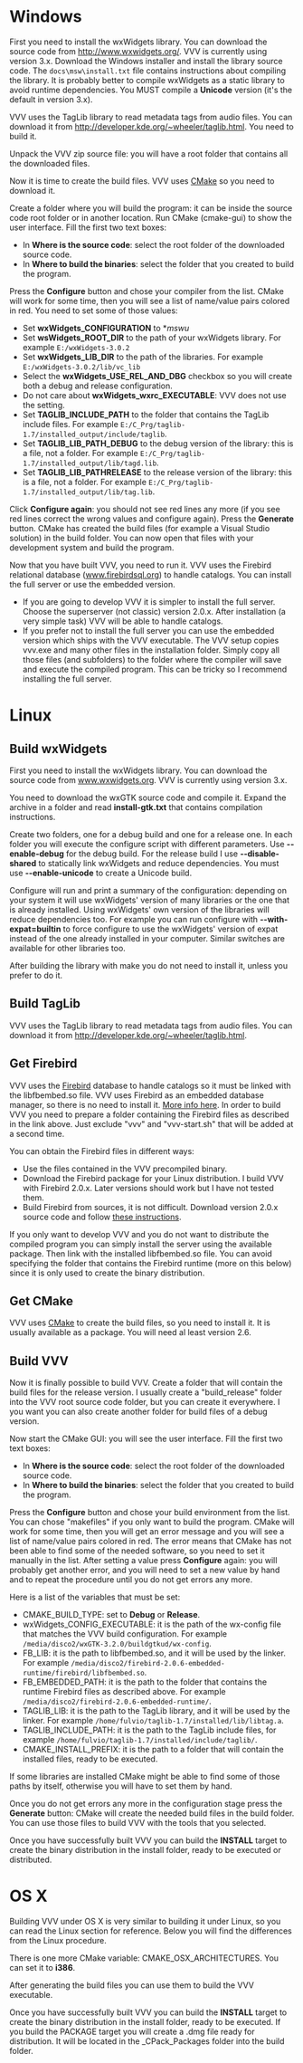 # Windows

First you need to install the wxWidgets library. You can download the source code from http://www.wxwidgets.org/. VVV is currently using version 3.x.
Download the Windows installer and install the library source code. The `docs\msw\install.txt` file contains instructions about compiling the library. It is probably better to compile wxWidgets as a static library to avoid runtime dependencies. You MUST compile a **Unicode** version (it's the default in version 3.x).

VVV uses the TagLib library to read metadata tags from audio files. You can download it from http://developer.kde.org/~wheeler/taglib.html. You need to build it.

Unpack the VVV zip source file: you will have a root folder that contains all the downloaded files.

Now it is time to create the build files. VVV uses [CMake](http://www.cmake.org/) so you need to download it.

Create a folder where you will build the program: it can be inside the source code root folder or in another location.
Run CMake (cmake-gui) to show the user interface. Fill the first two text boxes:

- In **Where is the source code**: select the root folder of the downloaded source code.
- In **Where to build the binaries**: select the folder that you created to build the program.

Press the **Configure** button and chose your compiler from the list. CMake will work for some time, then you will see a list of name/value pairs colored in red. You need to set some of those values:

- Set **wxWidgets_CONFIGURATION** to **mswu*
- Set **wsWidgets_ROOT_DIR** to the path of your wxWidgets library. For example `E:/wxWidgets-3.0.2`
- Set **wxWidgets_LIB_DIR** to the path of the libraries. For example `E:/wxWidgets-3.0.2/lib/vc_lib`
- Select the **wxWidgets_USE_REL_AND_DBG** checkbox so you will create both a debug and release configuration.
- Do not care about **wxWidgets_wxrc_EXECUTABLE**: VVV does not use the setting.
- Set **TAGLIB_INCLUDE_PATH** to the folder that contains the TagLib include files. For example `E:/C_Prg/taglib-1.7/installed_output/include/taglib`.
- Set **TAGLIB_LIB_PATH_DEBUG** to the debug version of the library: this is a file, not a folder. For example `E:/C_Prg/taglib-1.7/installed_output/lib/tagd.lib`.
- Set **TAGLIB_LIB_PATHRELEASE** to the release version of the library: this is a file, not a folder. For example `E:/C_Prg/taglib-1.7/installed_output/lib/tag.lib`.

Click **Configure again**: you should not see red lines any more (if you see red lines correct the wrong values and configure again).
Press the **Generate** button.
CMake has created the build files (for example a Visual Studio solution) in the build folder. You can now open that files with your development system and build the program.

Now that you have built VVV, you need to run it. VVV uses the Firebird relational database (www.firebirdsql.org) to handle catalogs. You can install the full server or use the embedded version.

- If you are going to develop VVV it is simpler to install the full server. Choose the superserver (not classic) version 2.0.x. After installation (a very simple task) VVV will be able to handle catalogs.
- If you prefer not to install the full server you can use the embedded version which ships with the VVV executable. The VVV setup copies vvv.exe and many other files in the installation folder. Simply copy all those files (and subfolders) to the folder where the compiler will save and execute the compiled program. This can be tricky so I recommend installing the full server.


# Linux

## Build wxWidgets

First you need to install the wxWidgets library. You can download the source code from www.wxwidgets.org. VVV is currently using version 3.x.

You need to download the wxGTK source code and compile it. Expand the archive in a folder and read **install-gtk.txt** that contains compilation instructions.

Create two folders, one for a debug build and one for a release one. In each folder you will execute the configure script with different parameters.
Use **--enable-debug** for the debug build.
For the release build I use **--disable-shared** to statically link wxWidgets and reduce dependencies.
You must use **--enable-unicode** to create a Unicode build.

Configure will run and print a summary of the configuration: depending on your system it will use wxWidgets' version of many libraries or the one that is already installed. Using wxWidgets' own version of the libraries will reduce dependencies too.
For example you can run configure with **--with-expat=builtin** to force configure to use the wxWidgets' version of expat instead of the one already installed in your computer. Similar switches are available for other libraries too.

After building the library with make you do not need to install it, unless you prefer to do it.

## Build TagLib

VVV uses the TagLib library to read metadata tags from audio files. You can download it from http://developer.kde.org/~wheeler/taglib.html.

## Get Firebird

VVV uses the [Firebird](http://www.firebirdsql.org/) database to handle catalogs so it must be linked with the libfbembed.so file. VVV uses Firebird as an embedded database manager, so there is no need to install it. [More info here](http://accountingplusplus.blogspot.com/2010/06/firebird-embedded-linux.html).
In order to build VVV you need to prepare a folder containing the Firebird files as described in the link above. Just exclude "vvv" and "vvv-start.sh" that will be added at a second time.

You can obtain the Firebird files in different ways:

- Use the files contained in the VVV precompiled binary.
- Download the Firebird package for your Linux distribution. I build VVV with Firebird 2.0.x. Later versions should work but I have not tested them.
- Build Firebird from sources, it is not difficult. Download version 2.0.x source code and follow [these instructions](http://accountingplusplus.blogspot.com/2010/11/compiling-firebird-in-linux.html).

If you only want to develop VVV and you do not want to distribute the compiled program you can simply install the server using the available package. Then link with the installed libfbembed.so file. You can avoid specifying the folder that contains the Firebird runtime (more on this below) since it is only used to create the binary distribution.

## Get CMake

VVV uses [CMake](http://www.cmake.org/) to create the build files, so you need to install it. It is usually available as a package.
You will need al least version 2.6.

## Build VVV

Now it is finally possible to build VVV. Create a folder that will contain the build files for the release version. I usually create a "build_release" folder into the VVV root source code folder, but you can create it everywhere. I you want you can also create another folder for build files of a debug version.

Now start the CMake GUI: you will see the user interface. Fill the first two text boxes:

- In **Where is the source code**: select the root folder of the downloaded source code.
- In **Where to build the binaries**: select the folder that you created to build the program.

Press the **Configure** button and chose your build environment from the list. You can chose "makefiles" if you only want to build the program. CMake will work for some time, then you will get an error message and you will see a list of name/value pairs colored in red. The error means that CMake has not been able to find some of the needed software, so you need to set it manually in the list. After setting a value press **Configure** again: you will probably get another error, and you will need to set a new value by hand and to repeat the procedure until you do not get errors any more.

Here is a list of the variables that must be set:

- CMAKE_BUILD_TYPE: set to **Debug** or **Release**.
- wxWidgets_CONFIG_EXECUTABLE: it is the path of the wx-config file that matches the VVV build configuration. For example `/media/disco2/wxGTK-3.2.0/buildgtkud/wx-config`.
- FB_LIB: it is the path to libfbembed.so, and it will be used by the linker. For example `/media/disco2/firebird-2.0.6-embedded-runtime/firebird/libfbembed.so`.
- FB_EMBEDDED_PATH: it is the path to the folder that contains the runtime Firebird files as described above. For example `/media/disco2/firebird-2.0.6-embedded-runtime/`.
- TAGLIB_LIB: it is the path to the TagLib library, and it will be used by the linker. For example `/home/fulvio/taglib-1.7/installed/lib/libtag.a`.
- TAGLIB_INCLUDE_PATH: it is the path to the TagLib include files, for example `/home/fulvio/taglib-1.7/installed/include/taglib/`.
- CMAKE_INSTALL_PREFIX: it is the path to a folder that will contain the installed files, ready to be executed.

If some libraries are installed CMake might be able to find some of those paths by itself, otherwise you will have to set them by hand.

Once you do not get errors any more in the configuration stage press the **Generate** button: CMake will create the needed build files in the build folder.
You can use those files to build VVV with the tools that you selected.

Once you have successfully built VVV you can build the **INSTALL** target to create the binary distribution in the install folder, ready to be executed or distributed.


# OS X

Building VVV under OS X is very similar to building it under Linux, so you can read the Linux section for reference. Below you will find the differences from the Linux procedure.

There is one more CMake variable: CMAKE_OSX_ARCHITECTURES. You can set it to **i386**.

After generating the build files you can use them to build the VVV executable.

Once you have successfully built VVV you can build the **INSTALL** target to create the binary distribution in the install folder, ready to be executed.
If you build the PACKAGE target you will create a .dmg file ready for distribution. It will be located in the _CPack_Packages folder into the build folder.


